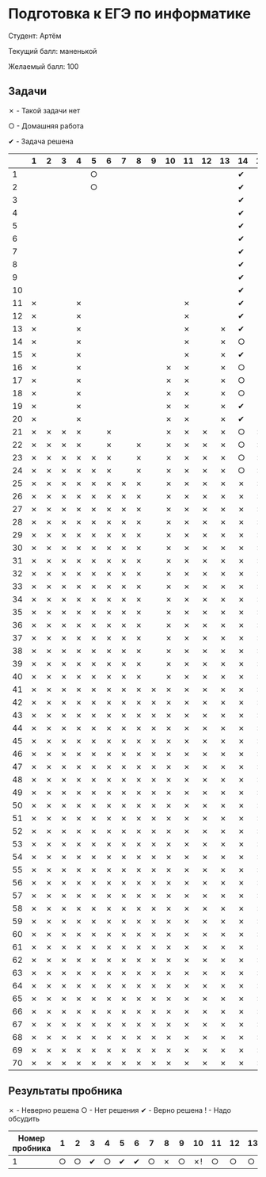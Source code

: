 # Подготовка к ЕГЭ по информатике

Студент: Артём

Текущий балл: маненькой

Желаемый балл: 100

## Задачи

✗ - Такой задачи нет

○ - Домашняя работа

✔︎ - Задача решена



|     | 1   | 2   | 3   | 4   | 5   | 6   | 7   | 8   | 9   | 10  | 11  | 12  | 13  | 14 | 15  | 16  | 17  | 18  | 19  | 20  | 21  | 22  | 23  | 24  | 25  | 26  | 27  |
| --- | --- | --- | --- | --- | --- | --- | --- | --- | --- | --- | --- | --- | --- |---| --- | --- | --- | --- | --- | --- | --- | --- | --- | --- | --- | --- | --- |
| 1   |     |     |     |     | ○   |     |     |     |     |     |     |     |     | ✔︎ |     |     |     |     |     |     |     |     |     |     |     |     |     |
| 2   |     |     |     |     | ○   |     |     |     |     |     |     |     |     | ✔︎ |     |     |     |     |     |     |     |     |     |     |     |     |     |
| 3   |     |     |     |     |     |     |     |     |     |     |     |     |     | ✔︎ |     |     |     |     |     |     |     |     |     |     |     |     |     |
| 4   |     |     |     |     |     |     |     |     |     |     |     |     |     | ✔︎ |     |     |     |     |     |     |     |     |     |     |     |     |     |
| 5   |     |     |     |     |     |     |     |     |     |     |     |     |     | ✔︎ |     |     |     |     |     |     |     |     |     |     |     |     |     |
| 6   |     |     |     |     |     |     |     |     |     |     |     |     |     | ✔︎ |     |     |     |     |     |     |     |     |     |     |     |     |     |
| 7   |     |     |     |     |     |     |     |     |     |     |     |     |     | ✔︎ |     |     |     |     |     |     |     |     |     |     |     |     |     |
| 8   |     |     |     |     |     |     |     |     |     |     |     |     |     | ✔︎ |     |     |     |     |     |     |     |     |     |     |     |     |     |
| 9   |     |     |     |     |     |     |     |     |     |     |     |     |     | ✔︎ |     |     |     |     |     |     |     |     |     |     |     |     |     |
| 10  |     |     |     |     |     |     |     |     |     |     |     |     |     | ✔︎ |     |     |     |     |     |     |     |     |     |     |     |     |     |
| 11  | ✗   |     |     | ✗   |     |     |     |     |     |     | ✗   |     |     | ✔︎ |     |     |     |     |     |     |     |     |     |     |     |     |     |
| 12  | ✗   |     |     | ✗   |     |     |     |     |     |     | ✗   |     |     | ✔︎ |     |     |     |     |     |     |     |     |     |     |     |     |     |
| 13  | ✗   |     |     | ✗   |     |     |     |     |     |     | ✗   |     | ✗   | ✔︎ |     |     |     |     |     |     |     |     |     |     |     |     |     |
| 14  | ✗   |     |     | ✗   |     |     |     |     |     |     | ✗   |     | ✗   | ○ |     |     |     |     |     |     |     |     |     |     |     |     |     |
| 15  | ✗   |     |     | ✗   |     |     |     |     |     |     | ✗   |     | ✗   | ✔︎ |     |     |     |     |     |     |     |     |     |     |     |     |     |
| 16  | ✗   |     |     | ✗   |     |     |     |     |     | ✗   | ✗   |     | ✗   | ○ |     |     |     |     |     |     |     | ✗   |     |     |     |     |     |
| 17  | ✗   |     |     | ✗   |     |     |     |     |     | ✗   | ✗   |     | ✗   | ○ |     |     |     |     | ✗   | ✗   | ✗   | ✗   |     |     |     |     |     |
| 18  | ✗   |     |     | ✗   |     |     |     |     |     | ✗   | ✗   |     | ✗   | ○ |     |     |     |     | ✗   | ✗   | ✗   | ✗   |     |     |     |     |     |
| 19  | ✗   |     |     | ✗   |     |     |     |     |     | ✗   | ✗   |     | ✗   | ✔︎ |     |     |     |     | ✗   | ✗   | ✗   | ✗   |     |     |     |     |     |
| 20  | ✗   |     |     | ✗   |     |     |     |     |     | ✗   | ✗   |     | ✗   | ✔︎ |     |     |     |     | ✗   | ✗   | ✗   | ✗   |     |     |     |     |     |
| 21  | ✗   | ✗   | ✗   | ✗   |     | ✗   |     |     |     | ✗   | ✗   | ✗   | ✗   | ○ | ✗   |     | ✗   |     | ✗   | ✗   | ✗   | ✗   |     |     |     |     |     |
| 22  | ✗   | ✗   | ✗   | ✗   |     | ✗   |     | ✗   |     | ✗   | ✗   | ✗   | ✗   | ○ | ✗   |     | ✗   |     | ✗   | ✗   | ✗   | ✗   |     |     |     |     |     |
| 23  | ✗   | ✗   | ✗   | ✗   | ✗   | ✗   |     | ✗   |     | ✗   | ✗   | ✗   | ✗   | ○ | ✗   |     | ✗   |     | ✗   | ✗   | ✗   | ✗   |     |     |     |     |     |
| 24  | ✗   | ✗   | ✗   | ✗   | ✗   | ✗   |     | ✗   |     | ✗   | ✗   | ✗   | ✗   | ○ | ✗   |     | ✗   |     | ✗   | ✗   | ✗   | ✗   |     |     |     |     |     |
| 25  | ✗   | ✗   | ✗   | ✗   | ✗   | ✗   | ✗   | ✗   |     | ✗   | ✗   | ✗   | ✗   | ✗ | ✗   |     | ✗   |     | ✗   | ✗   | ✗   | ✗   |     |     |     |     |     |
| 26  | ✗   | ✗   | ✗   | ✗   | ✗   | ✗   | ✗   | ✗   |     | ✗   | ✗   | ✗   | ✗   | ✗ | ✗   |     | ✗   |     | ✗   | ✗   | ✗   | ✗   | ✗   |     |     | ✗   |     |
| 27  | ✗   | ✗   | ✗   | ✗   | ✗   | ✗   | ✗   | ✗   |     | ✗   | ✗   | ✗   | ✗   | ✗ | ✗   |     | ✗   |     | ✗   | ✗   | ✗   | ✗   | ✗   |     |     | ✗   |     |
| 28  | ✗   | ✗   | ✗   | ✗   | ✗   | ✗   | ✗   | ✗   |     | ✗   | ✗   | ✗   | ✗   | ✗ | ✗   |     | ✗   |     | ✗   | ✗   | ✗   | ✗   | ✗   |     |     | ✗   |     |
| 29  | ✗   | ✗   | ✗   | ✗   | ✗   | ✗   | ✗   | ✗   |     | ✗   | ✗   | ✗   | ✗   | ✗ | ✗   |     | ✗   | ✗   | ✗   | ✗   | ✗   | ✗   | ✗   |     |     | ✗   |     |
| 30  | ✗   | ✗   | ✗   | ✗   | ✗   | ✗   | ✗   | ✗   |     | ✗   | ✗   | ✗   | ✗   | ✗ | ✗   |     | ✗   | ✗   | ✗   | ✗   | ✗   | ✗   | ✗   |     |     | ✗   |     |
| 31  | ✗   | ✗   | ✗   | ✗   | ✗   | ✗   | ✗   | ✗   |     | ✗   | ✗   | ✗   | ✗   | ✗ | ✗   | ✗   | ✗   | ✗   | ✗   | ✗   | ✗   | ✗   | ✗   |     | ✗   | ✗   |     |
| 32  | ✗   | ✗   | ✗   | ✗   | ✗   | ✗   | ✗   | ✗   |     | ✗   | ✗   | ✗   | ✗   | ✗ | ✗   | ✗   | ✗   | ✗   | ✗   | ✗   | ✗   | ✗   | ✗   |     | ✗   | ✗   |     |
| 33  | ✗   | ✗   | ✗   | ✗   | ✗   | ✗   | ✗   | ✗   |     | ✗   | ✗   | ✗   | ✗   | ✗ | ✗   | ✗   | ✗   | ✗   | ✗   | ✗   | ✗   | ✗   | ✗   |     | ✗   | ✗   |     |
| 34  | ✗   | ✗   | ✗   | ✗   | ✗   | ✗   | ✗   | ✗   |     | ✗   | ✗   | ✗   | ✗   | ✗ | ✗   | ✗   | ✗   | ✗   | ✗   | ✗   | ✗   | ✗   | ✗   |     | ✗   | ✗   |     |
| 35  | ✗   | ✗   | ✗   | ✗   | ✗   | ✗   | ✗   | ✗   |     | ✗   | ✗   | ✗   | ✗   | ✗ | ✗   | ✗   | ✗   | ✗   | ✗   | ✗   | ✗   | ✗   | ✗   |     | ✗   | ✗   |     |
| 36  | ✗   | ✗   | ✗   | ✗   | ✗   | ✗   | ✗   | ✗   |     | ✗   | ✗   | ✗   | ✗   | ✗ | ✗   | ✗   | ✗   | ✗   | ✗   | ✗   | ✗   | ✗   | ✗   |     | ✗   | ✗   |     |
| 37  | ✗   | ✗   | ✗   | ✗   | ✗   | ✗   | ✗   | ✗   |     | ✗   | ✗   | ✗   | ✗   | ✗ | ✗   | ✗   | ✗   | ✗   | ✗   | ✗   | ✗   | ✗   | ✗   |     | ✗   | ✗   |     |
| 38  | ✗   | ✗   | ✗   | ✗   | ✗   | ✗   | ✗   | ✗   |     | ✗   | ✗   | ✗   | ✗   | ✗ | ✗   | ✗   | ✗   | ✗   | ✗   | ✗   | ✗   | ✗   | ✗   |     | ✗   | ✗   |     |
| 39  | ✗   | ✗   | ✗   | ✗   | ✗   | ✗   | ✗   | ✗   |     | ✗   | ✗   | ✗   | ✗   | ✗ | ✗   | ✗   | ✗   | ✗   | ✗   | ✗   | ✗   | ✗   | ✗   |     | ✗   | ✗   |     |
| 40  | ✗   | ✗   | ✗   | ✗   | ✗   | ✗   | ✗   | ✗   |     | ✗   | ✗   | ✗   | ✗   | ✗ | ✗   | ✗   | ✗   | ✗   | ✗   | ✗   | ✗   | ✗   | ✗   |     | ✗   | ✗   |     |
| 41  | ✗   | ✗   | ✗   | ✗   | ✗   | ✗   | ✗   | ✗   | ✗   | ✗   | ✗   | ✗   | ✗   | ✗ | ✗   | ✗   | ✗   | ✗   | ✗   | ✗   | ✗   | ✗   | ✗   |     | ✗   | ✗   |     |
| 42  | ✗   | ✗   | ✗   | ✗   | ✗   | ✗   | ✗   | ✗   | ✗   | ✗   | ✗   | ✗   | ✗   | ✗ | ✗   | ✗   | ✗   | ✗   | ✗   | ✗   | ✗   | ✗   | ✗   |     | ✗   | ✗   |     |
| 43  | ✗   | ✗   | ✗   | ✗   | ✗   | ✗   | ✗   | ✗   | ✗   | ✗   | ✗   | ✗   | ✗   | ✗ | ✗   | ✗   | ✗   | ✗   | ✗   | ✗   | ✗   | ✗   | ✗   |     | ✗   | ✗   |     |
| 44  | ✗   | ✗   | ✗   | ✗   | ✗   | ✗   | ✗   | ✗   | ✗   | ✗   | ✗   | ✗   | ✗   | ✗ | ✗   | ✗   | ✗   | ✗   | ✗   | ✗   | ✗   | ✗   | ✗   |     | ✗   | ✗   |     |
| 45  | ✗   | ✗   | ✗   | ✗   | ✗   | ✗   | ✗   | ✗   | ✗   | ✗   | ✗   | ✗   | ✗   | ✗ | ✗   | ✗   | ✗   | ✗   | ✗   | ✗   | ✗   | ✗   | ✗   |     | ✗   | ✗   |     |
| 46  | ✗   | ✗   | ✗   | ✗   | ✗   | ✗   | ✗   | ✗   | ✗   | ✗   | ✗   | ✗   | ✗   | ✗ | ✗   | ✗   | ✗   | ✗   | ✗   | ✗   | ✗   | ✗   | ✗   |     | ✗   | ✗   |     |
| 47  | ✗   | ✗   | ✗   | ✗   | ✗   | ✗   | ✗   | ✗   | ✗   | ✗   | ✗   | ✗   | ✗   | ✗ | ✗   | ✗   | ✗   | ✗   | ✗   | ✗   | ✗   | ✗   | ✗   |     | ✗   | ✗   |     |
| 48  | ✗   | ✗   | ✗   | ✗   | ✗   | ✗   | ✗   | ✗   | ✗   | ✗   | ✗   | ✗   | ✗   | ✗ | ✗   | ✗   | ✗   | ✗   | ✗   | ✗   | ✗   | ✗   | ✗   | ✗   | ✗   | ✗   |     |
| 49  | ✗   | ✗   | ✗   | ✗   | ✗   | ✗   | ✗   | ✗   | ✗   | ✗   | ✗   | ✗   | ✗   | ✗ | ✗   | ✗   | ✗   | ✗   | ✗   | ✗   | ✗   | ✗   | ✗   | ✗   | ✗   | ✗   |     |
| 50  | ✗   | ✗   | ✗   | ✗   | ✗   | ✗   | ✗   | ✗   | ✗   | ✗   | ✗   | ✗   | ✗   | ✗ | ✗   | ✗   | ✗   | ✗   | ✗   | ✗   | ✗   | ✗   | ✗   | ✗   | ✗   | ✗   |     |
| 51  | ✗   | ✗   | ✗   | ✗   | ✗   | ✗   | ✗   | ✗   | ✗   | ✗   | ✗   | ✗   | ✗   | ✗ | ✗   | ✗   | ✗   | ✗   | ✗   | ✗   | ✗   | ✗   | ✗   | ✗   | ✗   | ✗   |     |
| 52  | ✗   | ✗   | ✗   | ✗   | ✗   | ✗   | ✗   | ✗   | ✗   | ✗   | ✗   | ✗   | ✗   | ✗ | ✗   | ✗   | ✗   | ✗   | ✗   | ✗   | ✗   | ✗   | ✗   | ✗   | ✗   | ✗   |     |
| 53  | ✗   | ✗   | ✗   | ✗   | ✗   | ✗   | ✗   | ✗   | ✗   | ✗   | ✗   | ✗   | ✗   | ✗ | ✗   | ✗   | ✗   | ✗   | ✗   | ✗   | ✗   | ✗   | ✗   | ✗   | ✗   | ✗   |     |
| 54  | ✗   | ✗   | ✗   | ✗   | ✗   | ✗   | ✗   | ✗   | ✗   | ✗   | ✗   | ✗   | ✗   | ✗ | ✗   | ✗   | ✗   | ✗   | ✗   | ✗   | ✗   | ✗   | ✗   | ✗   | ✗   | ✗   |     |
| 55  | ✗   | ✗   | ✗   | ✗   | ✗   | ✗   | ✗   | ✗   | ✗   | ✗   | ✗   | ✗   | ✗   | ✗ | ✗   | ✗   | ✗   | ✗   | ✗   | ✗   | ✗   | ✗   | ✗   | ✗   | ✗   | ✗   |     |
| 56  | ✗   | ✗   | ✗   | ✗   | ✗   | ✗   | ✗   | ✗   | ✗   | ✗   | ✗   | ✗   | ✗   | ✗ | ✗   | ✗   | ✗   | ✗   | ✗   | ✗   | ✗   | ✗   | ✗   | ✗   | ✗   | ✗   |     |
| 57  | ✗   | ✗   | ✗   | ✗   | ✗   | ✗   | ✗   | ✗   | ✗   | ✗   | ✗   | ✗   | ✗   | ✗ | ✗   | ✗   | ✗   | ✗   | ✗   | ✗   | ✗   | ✗   | ✗   | ✗   | ✗   | ✗   |     |
| 58  | ✗   | ✗   | ✗   | ✗   | ✗   | ✗   | ✗   | ✗   | ✗   | ✗   | ✗   | ✗   | ✗   | ✗ | ✗   | ✗   | ✗   | ✗   | ✗   | ✗   | ✗   | ✗   | ✗   | ✗   | ✗   | ✗   |     |
| 59  | ✗   | ✗   | ✗   | ✗   | ✗   | ✗   | ✗   | ✗   | ✗   | ✗   | ✗   | ✗   | ✗   | ✗ | ✗   | ✗   | ✗   | ✗   | ✗   | ✗   | ✗   | ✗   | ✗   | ✗   | ✗   | ✗   |     |
| 60  | ✗   | ✗   | ✗   | ✗   | ✗   | ✗   | ✗   | ✗   | ✗   | ✗   | ✗   | ✗   | ✗   | ✗ | ✗   | ✗   | ✗   | ✗   | ✗   | ✗   | ✗   | ✗   | ✗   | ✗   | ✗   | ✗   |     |
| 61  | ✗   | ✗   | ✗   | ✗   | ✗   | ✗   | ✗   | ✗   | ✗   | ✗   | ✗   | ✗   | ✗   | ✗ | ✗   | ✗   | ✗   | ✗   | ✗   | ✗   | ✗   | ✗   | ✗   | ✗   | ✗   | ✗   |     |
| 62  | ✗   | ✗   | ✗   | ✗   | ✗   | ✗   | ✗   | ✗   | ✗   | ✗   | ✗   | ✗   | ✗   | ✗ | ✗   | ✗   | ✗   | ✗   | ✗   | ✗   | ✗   | ✗   | ✗   | ✗   | ✗   | ✗   |     |
| 63  | ✗   | ✗   | ✗   | ✗   | ✗   | ✗   | ✗   | ✗   | ✗   | ✗   | ✗   | ✗   | ✗   | ✗ | ✗   | ✗   | ✗   | ✗   | ✗   | ✗   | ✗   | ✗   | ✗   | ✗   | ✗   | ✗   |     |
| 64  | ✗   | ✗   | ✗   | ✗   | ✗   | ✗   | ✗   | ✗   | ✗   | ✗   | ✗   | ✗   | ✗   | ✗ | ✗   | ✗   | ✗   | ✗   | ✗   | ✗   | ✗   | ✗   | ✗   | ✗   | ✗   | ✗   |     |
| 65  | ✗   | ✗   | ✗   | ✗   | ✗   | ✗   | ✗   | ✗   | ✗   | ✗   | ✗   | ✗   | ✗   | ✗ | ✗   | ✗   | ✗   | ✗   | ✗   | ✗   | ✗   | ✗   | ✗   | ✗   | ✗   | ✗   |     |
| 66  | ✗   | ✗   | ✗   | ✗   | ✗   | ✗   | ✗   | ✗   | ✗   | ✗   | ✗   | ✗   | ✗   | ✗ | ✗   | ✗   | ✗   | ✗   | ✗   | ✗   | ✗   | ✗   | ✗   | ✗   | ✗   | ✗   |     |
| 67  | ✗   | ✗   | ✗   | ✗   | ✗   | ✗   | ✗   | ✗   | ✗   | ✗   | ✗   | ✗   | ✗   | ✗ | ✗   | ✗   | ✗   | ✗   | ✗   | ✗   | ✗   | ✗   | ✗   | ✗   | ✗   | ✗   |     |
| 68  | ✗   | ✗   | ✗   | ✗   | ✗   | ✗   | ✗   | ✗   | ✗   | ✗   | ✗   | ✗   | ✗   | ✗ | ✗   | ✗   | ✗   | ✗   | ✗   | ✗   | ✗   | ✗   | ✗   | ✗   | ✗   | ✗   |     |
| 69  | ✗   | ✗   | ✗   | ✗   | ✗   | ✗   | ✗   | ✗   | ✗   | ✗   | ✗   | ✗   | ✗   | ✗ | ✗   | ✗   | ✗   | ✗   | ✗   | ✗   | ✗   | ✗   | ✗   | ✗   | ✗   | ✗   |     |
| 70  | ✗   | ✗   | ✗   | ✗   | ✗   | ✗   | ✗   | ✗   | ✗   | ✗   | ✗   | ✗   | ✗   | ✗ | ✗   | ✗   | ✗   | ✗   | ✗   | ✗   | ✗   | ✗   | ✗   | ✗   | ✗   | ✗   |     |

## Результаты пробника

✗ - Неверно решена
○ - Нет решения
✔︎ - Верно решена
! - Надо обсудить

| Номер пробника | 1   | 2   | 3   | 4   | 5   | 6   | 7   | 8   | 9   | 10  | 11  | 12  | 13  | 14  | 15  | 16  | 17  | 18  | 19  | 20  | 21  | 22  | 23  | 24  | 25  | 26  | 27  |
| -------------- | --- | --- | --- | --- | --- | --- | --- | --- | --- | --- | --- | --- | --- | --- | --- | --- | --- | --- | --- | --- | --- | --- | --- | --- | --- | --- | --- |
| 1              | ○   | ○   | ✔︎  | ○   | ✔︎  | ✔︎  | ○   | ✗   | ○   | ✗!  | ○   | ○   | ○   | ○   | ○   | ○   | ○   | ○   | ○   | ○   | ○   | ○   | ○   | ○   | ○   | ○   | ○   |


